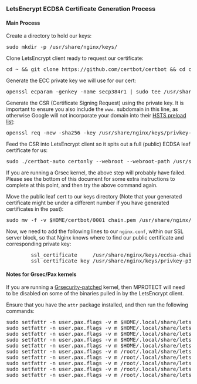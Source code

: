 ### LetsEncrypt ECDSA Certificate Generation Process

#### Main Process
Create a directory to hold our keys:
<pre>sudo mkdir -p /usr/share/nginx/keys/</pre>

Clone LetsEncrypt client ready to request our certificate:
<pre>cd ~ && git clone https://github.com/certbot/certbot && cd certbot</pre>

Generate the ECC private key we will use for our cert:
<pre>openssl ecparam -genkey -name secp384r1 | sudo tee /usr/share/nginx/keys/privkey-p384.pem</pre>

Generate the CSR (Certificate Signing Request) using the private key. It is important to ensure you also include the `www.` subdomain in this line, as otherwise Google will not incorporate your domain into their [HSTS preload list](https://hstspreload.appspot.com):
<pre>openssl req -new -sha256 -key /usr/share/nginx/keys/privkey-p384.pem -subj "/CN=cryptopartynewcastle.org" -reqexts SAN -config <(cat /etc/ssl/openssl.cnf <(printf "[SAN]\nsubjectAltName=DNS:cryptopartynewcastle.org,DNS:www.cryptopartynewcastle.org")) -outform der -out csr-p384.der && sudo cp -f -v csr-p384.der /usr/share/nginx/keys/csr-p384.der</pre>

Feed the CSR into LetsEncrypt client so it spits out a full (public) ECDSA leaf certificate for us:
<pre>sudo ./certbot-auto certonly --webroot --webroot-path /usr/share/nginx/html --email alex@alexhaydock.co.uk --csr /usr/share/nginx/keys/csr-p384.der --renew-by-default --agree-tos</pre>

If you are running a Grsec kernel, the above step will probably have failed. Please see the bottom of this document for some extra instructions to complete at this point, and then try the above command again.

Move the public leaf cert to our keys directory (Note that your generated certificate might be under a different number if you have generated certificates in the past):
<pre>sudo mv -f -v $HOME/certbot/0001_chain.pem /usr/share/nginx/keys/ecdsa-chain.pem</pre>

Now, we need to add the following lines to our `nginx.conf`, within our SSL server block, so that Nginx knows where to find our public certificate and corresponding private key:
<pre>
		ssl_certificate		/usr/share/nginx/keys/ecdsa-chain.pem;
		ssl_certificate_key	/usr/share/nginx/keys/privkey-p384.pem;
</pre>


#### Notes for Grsec/Pax kernels
If you are running a [Grsecurity-patched](https://grsecurity.net/) kernel, then MPROTECT will need to be disabled on some of the binaries pulled in by the LetsEncrypt client.

Ensure that you have the `attr` package installed, and then run the following commands:
<pre>
sudo setfattr -n user.pax.flags -v m $HOME/.local/share/letsencrypt/bin/letsencrypt
sudo setfattr -n user.pax.flags -v m $HOME/.local/share/letsencrypt/bin/pip
sudo setfattr -n user.pax.flags -v m $HOME/.local/share/letsencrypt/bin/pip2
sudo setfattr -n user.pax.flags -v m $HOME/.local/share/letsencrypt/bin/pip2.7
sudo setfattr -n user.pax.flags -v m $HOME/.local/share/letsencrypt/bin/python2.7
sudo setfattr -n user.pax.flags -v m /root/.local/share/letsencrypt/bin/letsencrypt
sudo setfattr -n user.pax.flags -v m /root/.local/share/letsencrypt/bin/pip
sudo setfattr -n user.pax.flags -v m /root/.local/share/letsencrypt/bin/pip2
sudo setfattr -n user.pax.flags -v m /root/.local/share/letsencrypt/bin/pip2.7
sudo setfattr -n user.pax.flags -v m /root/.local/share/letsencrypt/bin/python2.7
</pre>

